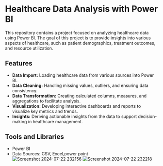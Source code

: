 # Healthcare Data Analysis with Power BI

This repository contains a project focused on analyzing healthcare data using Power BI. The goal of this project is to provide insights into various aspects of healthcare, such as patient demographics, treatment outcomes, and resource utilization.

## Features

- **Data Import:** Loading healthcare data from various sources into Power BI.
- **Data Cleaning:** Handling missing values, outliers, and ensuring data consistency.
- **Data Transformation:** Creating calculated columns, measures, and aggregations to facilitate analysis.
- **Visualization:** Developing interactive dashboards and reports to visualize key metrics and trends.
- **Insights:** Deriving actionable insights from the data to support decision-making in healthcare management.

## Tools and Libraries

- Power BI
- Data Sources: CSV, Excel,power point
![Screenshot 2024-07-22 232156](https://github.com/user-attachments/assets/ea505403-4864-4638-a9bb-76fb08044a1e)
![Screenshot 2024-07-22 232218](https://github.com/user-attachments/assets/b01a7a26-e41f-4601-91c9-25c298b128a8)
